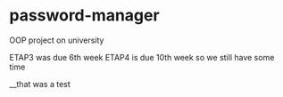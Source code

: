 # password-manager
OOP project on university

ETAP3 was due 6th week
ETAP4 is due 10th week
so we still have some time

__that was a test
